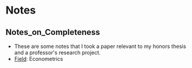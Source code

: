 # Notes

## **Notes_on_Completeness**
- These are some notes that I took a paper relevant to my honors thesis and a professor's research project.
- <ins>Field</ins>: Econometrics
